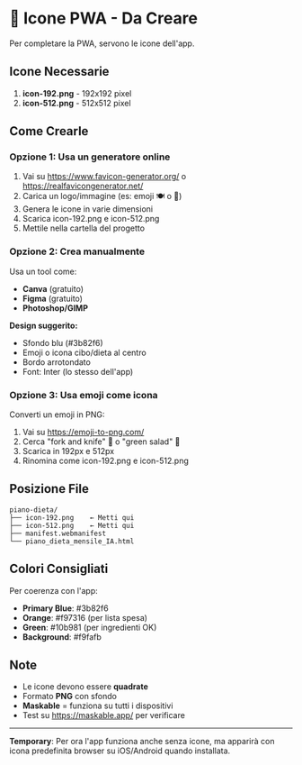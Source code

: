 # 🎨 Icone PWA - Da Creare

Per completare la PWA, servono le icone dell'app.

## Icone Necessarie

1. **icon-192.png** - 192x192 pixel
2. **icon-512.png** - 512x512 pixel

## Come Crearle

### Opzione 1: Usa un generatore online

1. Vai su https://www.favicon-generator.org/ o https://realfavicongenerator.net/
2. Carica un logo/immagine (es: emoji 🍽️ o 🥗)
3. Genera le icone in varie dimensioni
4. Scarica icon-192.png e icon-512.png
5. Mettile nella cartella del progetto

### Opzione 2: Crea manualmente

Usa un tool come:
- **Canva** (gratuito)
- **Figma** (gratuito)
- **Photoshop/GIMP**

**Design suggerito:**
- Sfondo blu (#3b82f6)
- Emoji o icona cibo/dieta al centro
- Bordo arrotondato
- Font: Inter (lo stesso dell'app)

### Opzione 3: Usa emoji come icona

Converti un emoji in PNG:
1. Vai su https://emoji-to-png.com/
2. Cerca "fork and knife" 🍴 o "green salad" 🥗
3. Scarica in 192px e 512px
4. Rinomina come icon-192.png e icon-512.png

## Posizione File

```
piano-dieta/
├── icon-192.png    ← Metti qui
├── icon-512.png    ← Metti qui
├── manifest.webmanifest
└── piano_dieta_mensile_IA.html
```

## Colori Consigliati

Per coerenza con l'app:
- **Primary Blue**: #3b82f6
- **Orange**: #f97316 (per lista spesa)
- **Green**: #10b981 (per ingredienti OK)
- **Background**: #f9fafb

## Note

- Le icone devono essere **quadrate**
- Formato **PNG** con sfondo
- **Maskable** = funziona su tutti i dispositivi
- Test su https://maskable.app/ per verificare

---

**Temporary**: Per ora l'app funziona anche senza icone, ma apparirà con icona predefinita browser su iOS/Android quando installata.
